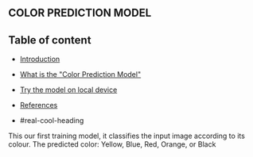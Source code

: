 ## COLOR PREDICTION MODEL
## Table of content
* [Introduction](#real-cool-heading)


* [What is the "Color Prediction Model"](#intro_for_the_model)
* [Try the model on local device](#local_device_installation)
* [References](#references )
* #real-cool-heading

This our first training model, it classifies the input image according to its colour.
The predicted color:
Yellow, Blue, Red, Orange, or Black 
